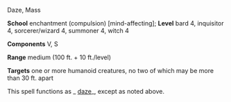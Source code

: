 Daze, Mass

**School** enchantment (compulsion) [mind-affecting]; **Level** bard 4, inquisitor 4, sorcerer/wizard 4, summoner 4, witch 4

**Components** V, S

**Range** medium (100 ft. + 10 ft./level)

**Targets** one or more humanoid creatures, no two of which may be more than 30 ft. apart

This spell functions as _ [daze](spells/daze.md#_daze)_, except as noted above.


